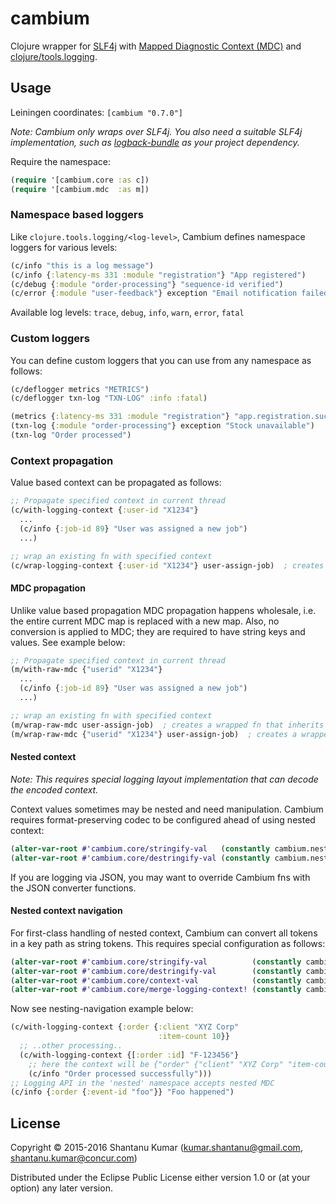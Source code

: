 # cambium

Clojure wrapper for [SLF4j](http://www.slf4j.org/) with
[Mapped Diagnostic Context (MDC)](http://www.slf4j.org/api/org/slf4j/MDC.html) and
[clojure/tools.logging](https://github.com/clojure/tools.logging).

## Usage

Leiningen coordinates: `[cambium "0.7.0"]`

_Note: Cambium only wraps over SLF4j. You also need a suitable SLF4j implementation, such as
[logback-bundle](https://github.com/kumarshantanu/logback-bundle) as your project dependency._

Require the namespace:

```clojure
(require '[cambium.core :as c])
(require '[cambium.mdc  :as m])
```


### Namespace based loggers

Like `clojure.tools.logging/<log-level>`, Cambium defines namespace loggers for various levels:

```clojure
(c/info "this is a log message")                                          ; simple message logging
(c/info {:latency-ms 331 :module "registration"} "App registered")        ; context and message
(c/debug {:module "order-processing"} "sequence-id verified")
(c/error {:module "user-feedback"} exception "Email notification failed") ; context, exception and message
```

Available log levels: `trace`, `debug`, `info`, `warn`, `error`, `fatal`


### Custom loggers

You can define custom loggers that you can use from any namespace as follows:

```clojure
(c/deflogger metrics "METRICS")
(c/deflogger txn-log "TXN-LOG" :info :fatal)

(metrics {:latency-ms 331 :module "registration"} "app.registration.success") ; context and message
(txn-log {:module "order-processing"} exception "Stock unavailable")          ; context, exception and message
(txn-log "Order processed")                                                   ; simple message logging
```


### Context propagation

Value based context can be propagated as follows:

```clojure
;; Propagate specified context in current thread
(c/with-logging-context {:user-id "X1234"}
  ...
  (c/info {:job-id 89} "User was assigned a new job")
  ...)

;; wrap an existing fn with specified context
(c/wrap-logging-context {:user-id "X1234"} user-assign-job)  ; creates a wrapped fn that inherits specified context
```

#### MDC propagation

Unlike value based propagation MDC propagation happens wholesale, i.e. the entire current MDC map is replaced with a
new map. Also, no conversion is applied to MDC; they are required to have string keys and values. See example below:

```clojure
;; Propagate specified context in current thread
(m/with-raw-mdc {"userid" "X1234"}
  ...
  (c/info {:job-id 89} "User was assigned a new job")
  ...)

;; wrap an existing fn with specified context
(m/wrap-raw-mdc user-assign-job)  ; creates a wrapped fn that inherits current context
(m/wrap-raw-mdc {"userid" "X1234"} user-assign-job)  ; creates a wrapped fn that inherits specified context
```

#### Nested context

_Note: This requires special logging layout implementation that can decode the encoded context._

Context values sometimes may be nested and need manipulation. Cambium requires format-preserving codec to be configured
ahead of using nested context:

```clojure
(alter-var-root #'cambium.core/stringify-val   (constantly cambium.nested/encode-val)
(alter-var-root #'cambium.core/destringify-val (constantly cambium.nested/decode-val)
```

If you are logging via JSON, you may want to override Cambium fns with the JSON converter functions.

#### Nested context navigation

For first-class handling of nested context, Cambium can convert all tokens in a key path as string tokens. This
requires special configuration as follows:

```clojure
(alter-var-root #'cambium.core/stringify-val          (constantly cambium.nested/encode-val)
(alter-var-root #'cambium.core/destringify-val        (constantly cambium.nested/decode-val)
(alter-var-root #'cambium.core/context-val            (constantly cambium.nested/nested-context-val)
(alter-var-root #'cambium.core/merge-logging-context! (constantly cambium.nested/merge-nested-context!)
```

Now see nesting-navigation example below:

```clojure
(c/with-logging-context {:order {:client "XYZ Corp"
                                 :item-count 10}}
  ;; ..other processing..
  (c/with-logging-context {[:order :id] "F-123456"}
    ;; here the context will be {"order" {"client" "XYZ Corp" "item-count" 10 "id" "F-123456"}}
    (c/info "Order processed successfully")))
;; Logging API in the 'nested' namespace accepts nested MDC
(c/info {:order {:event-id "foo"}} "Foo happened")
```

## License

Copyright © 2015-2016 Shantanu Kumar (kumar.shantanu@gmail.com, shantanu.kumar@concur.com)

Distributed under the Eclipse Public License either version 1.0 or (at
your option) any later version.
